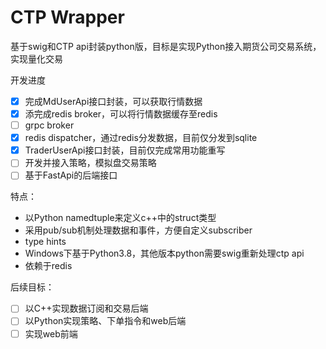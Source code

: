 # CTP Wrapper

基于swig和CTP api封装python版，目标是实现Python接入期货公司交易系统，实现量化交易

开发进度
- [x] 完成MdUserApi接口封装，可以获取行情数据
- [x] 添完成redis broker，可以将行情数据缓存至redis
- [ ] grpc broker
- [x] redis dispatcher，通过redis分发数据，目前仅分发到sqlite
- [x] TraderUserApi接口封装，目前仅完成常用功能重写
- [ ] 开发并接入策略，模拟盘交易策略
- [ ] 基于FastApi的后端接口

特点：
 - 以Python namedtuple来定义c++中的struct类型
 - 采用pub/sub机制处理数据和事件，方便自定义subscriber
 - type hints
 - Windows下基于Python3.8，其他版本python需要swig重新处理ctp api
 - 依赖于redis

后续目标：
- [ ] 以C++实现数据订阅和交易后端
- [ ] 以Python实现策略、下单指令和web后端
- [ ] 实现web前端
